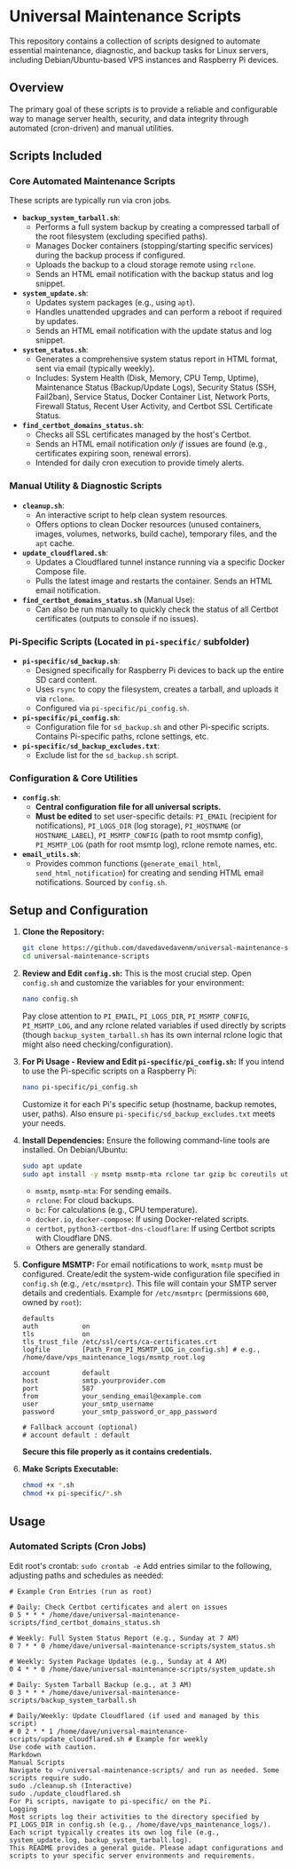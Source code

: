 
# Universal Maintenance Scripts

This repository contains a collection of scripts designed to automate essential maintenance, diagnostic, and backup tasks for Linux servers, including Debian/Ubuntu-based VPS instances and Raspberry Pi devices.

## Overview

The primary goal of these scripts is to provide a reliable and configurable way to manage server health, security, and data integrity through automated (cron-driven) and manual utilities.

## Scripts Included

### Core Automated Maintenance Scripts
These scripts are typically run via cron jobs.

*   **`backup_system_tarball.sh`**:
    *   Performs a full system backup by creating a compressed tarball of the root filesystem (excluding specified paths).
    *   Manages Docker containers (stopping/starting specific services) during the backup process if configured.
    *   Uploads the backup to a cloud storage remote using `rclone`.
    *   Sends an HTML email notification with the backup status and log snippet.
*   **`system_update.sh`**:
    *   Updates system packages (e.g., using `apt`).
    *   Handles unattended upgrades and can perform a reboot if required by updates.
    *   Sends an HTML email notification with the update status and log snippet.
*   **`system_status.sh`**:
    *   Generates a comprehensive system status report in HTML format, sent via email (typically weekly).
    *   Includes: System Health (Disk, Memory, CPU Temp, Uptime), Maintenance Status (Backup/Update Logs), Security Status (SSH, Fail2ban), Service Status, Docker Container List, Network Ports, Firewall Status, Recent User Activity, and Certbot SSL Certificate Status.
*   **`find_certbot_domains_status.sh`**:
    *   Checks all SSL certificates managed by the host's Certbot.
    *   Sends an HTML email notification *only if* issues are found (e.g., certificates expiring soon, renewal errors).
    *   Intended for daily cron execution to provide timely alerts.

### Manual Utility & Diagnostic Scripts

*   **`cleanup.sh`**:
    *   An interactive script to help clean system resources.
    *   Offers options to clean Docker resources (unused containers, images, volumes, networks, build cache), temporary files, and the `apt` cache.
*   **`update_cloudflared.sh`**:
    *   Updates a Cloudflared tunnel instance running via a specific Docker Compose file.
    *   Pulls the latest image and restarts the container. Sends an HTML email notification.
*   **`find_certbot_domains_status.sh`** (Manual Use):
    *   Can also be run manually to quickly check the status of all Certbot certificates (outputs to console if no issues).

### Pi-Specific Scripts (Located in `pi-specific/` subfolder)

*   **`pi-specific/sd_backup.sh`**:
    *   Designed specifically for Raspberry Pi devices to back up the entire SD card content.
    *   Uses `rsync` to copy the filesystem, creates a tarball, and uploads it via `rclone`.
    *   Configured via `pi-specific/pi_config.sh`.
*   **`pi-specific/pi_config.sh`**:
    *   Configuration file for `sd_backup.sh` and other Pi-specific scripts. Contains Pi-specific paths, rclone settings, etc.
*   **`pi-specific/sd_backup_excludes.txt`**:
    *   Exclude list for the `sd_backup.sh` script.

### Configuration & Core Utilities

*   **`config.sh`**:
    *   **Central configuration file for all universal scripts.**
    *   **Must be edited** to set user-specific details: `PI_EMAIL` (recipient for notifications), `PI_LOGS_DIR` (log storage), `PI_HOSTNAME` (or `HOSTNAME_LABEL`), `PI_MSMTP_CONFIG` (path to root msmtp config), `PI_MSMTP_LOG` (path for root msmtp log), rclone remote names, etc.
*   **`email_utils.sh`**:
    *   Provides common functions (`generate_email_html`, `send_html_notification`) for creating and sending HTML email notifications. Sourced by `config.sh`.

## Setup and Configuration

1.  **Clone the Repository:**
    ```bash
    git clone https://github.com/davedavedavenm/universal-maintenance-scripts.git
    cd universal-maintenance-scripts
    ```

2.  **Review and Edit `config.sh`:**
    This is the most crucial step. Open `config.sh` and customize the variables for your environment:
    ```bash
    nano config.sh
    ```
    Pay close attention to `PI_EMAIL`, `PI_LOGS_DIR`, `PI_MSMTP_CONFIG`, `PI_MSMTP_LOG`, and any rclone related variables if used directly by scripts (though `backup_system_tarball.sh` has its own internal rclone logic that might also need checking/configuration).

3.  **For Pi Usage - Review and Edit `pi-specific/pi_config.sh`:**
    If you intend to use the Pi-specific scripts on a Raspberry Pi:
    ```bash
    nano pi-specific/pi_config.sh
    ```
    Customize it for each Pi's specific setup (hostname, backup remotes, user, paths). Also ensure `pi-specific/sd_backup_excludes.txt` meets your needs.

4.  **Install Dependencies:**
    Ensure the following command-line tools are installed. On Debian/Ubuntu:
    ```bash
    sudo apt update
    sudo apt install -y msmtp msmtp-mta rclone tar gzip bc coreutils util-linux procps bsd-mailx fail2ban ufw docker.io docker-compose certbot python3-certbot-dns-cloudflare # Adjust as needed
    ```
    *   `msmtp`, `msmtp-mta`: For sending emails.
    *   `rclone`: For cloud backups.
    *   `bc`: For calculations (e.g., CPU temperature).
    *   `docker.io`, `docker-compose`: If using Docker-related scripts.
    *   `certbot`, `python3-certbot-dns-cloudflare`: If using Certbot scripts with Cloudflare DNS.
    *   Others are generally standard.

5.  **Configure MSMTP:**
    For email notifications to work, `msmtp` must be configured. Create/edit the system-wide configuration file specified in `config.sh` (e.g., `/etc/msmtprc`). This file will contain your SMTP server details and credentials.
    Example for `/etc/msmtprc` (permissions `600`, owned by `root`):
    ```
    defaults
    auth           on
    tls            on
    tls_trust_file /etc/ssl/certs/ca-certificates.crt
    logfile        [Path_From_PI_MSMTP_LOG_in_config.sh] # e.g., /home/dave/vps_maintenance_logs/msmtp_root.log

    account        default
    host           smtp.yourprovider.com
    port           587
    from           your_sending_email@example.com
    user           your_smtp_username
    password       your_smtp_password_or_app_password

    # Fallback account (optional)
    # account default : default
    ```
    **Secure this file properly as it contains credentials.**

6.  **Make Scripts Executable:**
    ```bash
    chmod +x *.sh
    chmod +x pi-specific/*.sh
    ```

## Usage

### Automated Scripts (Cron Jobs)
Edit root's crontab: `sudo crontab -e`
Add entries similar to the following, adjusting paths and schedules as needed:

```cron
# Example Cron Entries (run as root)

# Daily: Check Certbot certificates and alert on issues
0 5 * * * /home/dave/universal-maintenance-scripts/find_certbot_domains_status.sh

# Weekly: Full System Status Report (e.g., Sunday at 7 AM)
0 7 * * 0 /home/dave/universal-maintenance-scripts/system_status.sh

# Weekly: System Package Updates (e.g., Sunday at 4 AM)
0 4 * * 0 /home/dave/universal-maintenance-scripts/system_update.sh

# Daily: System Tarball Backup (e.g., at 3 AM)
0 3 * * * /home/dave/universal-maintenance-scripts/backup_system_tarball.sh

# Daily/Weekly: Update Cloudflared (if used and managed by this script)
# 0 2 * * 1 /home/dave/universal-maintenance-scripts/update_cloudflared.sh # Example for weekly
Use code with caution.
Markdown
Manual Scripts
Navigate to ~/universal-maintenance-scripts/ and run as needed. Some scripts require sudo.
sudo ./cleanup.sh (Interactive)
sudo ./update_cloudflared.sh
For Pi scripts, navigate to pi-specific/ on the Pi.
Logging
Most scripts log their activities to the directory specified by PI_LOGS_DIR in config.sh (e.g., /home/dave/vps_maintenance_logs/). Each script typically creates its own log file (e.g., system_update.log, backup_system_tarball.log).
This README provides a general guide. Please adapt configurations and scripts to your specific server environments and requirements.
